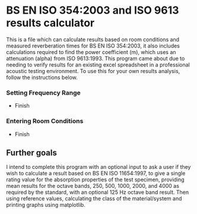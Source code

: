 # BS EN ISO 354:2003 and ISO 9613 results calculator

This is a file which can calculate results based on room conditions and measured reverberation times for BS EN ISO 354:2003, it also includes calculations required to find the power coefficient (m), which uses an attenuation (alpha) from ISO 9613:1993. This program came about due to needing to verify results for an existing excel spreadsheet in a professional acoustic testing environment. To use this for your own results analysis, follow the instructions below.

### Setting Frequency Range

- Finish

### Entering Room Conditions

- Finish

## Further goals

I intend to complete this program with an optional input to ask a user if they wish to calculate a result based on BS EN ISO 11654:1997, to give a single rating value for the absorption properties of the test specimen, providing mean results for the octave bands, 250, 500, 1000, 2000, and 4000 as required by the standard, with an optional 125 Hz octave band result. Then using reference values, calculating the class of the material/system and printing graphs using matplotlib. 
